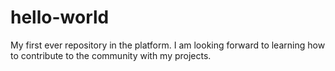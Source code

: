 # hello-world
My first ever repository in the platform. I am looking forward to learning how to contribute to the community with my projects.
